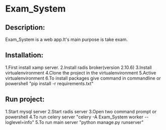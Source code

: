 
# Exam_System
## Description:

Exam_System is a web app.It's main purpose is take exam.

## Installation:

1.First install xamp server.
2.Install radis broker(version 2.10.6)
3.Install virtualenvironment
4.Clone the project in the virtualenvironment
5.Active virtualenvironment
6.To install packages give command in commandline or powershell "pip install -r requirements.txt"

## Run project:

1.Start mysql server
2.Start radis server
3.Open two command prompt or powershell
4.To run celery server "celery -A Exam_System worker --loglevel=info"
5.To run main server "python manage.py runserver"

